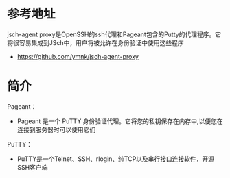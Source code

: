 # 参考地址
jsch-agent proxy是OpenSSH的ssh代理和Pageant包含的Putty的代理程序。它将很容易集成到JSch中，用户将被允许在身份验证中使用这些程序
- https://github.com/ymnk/jsch-agent-proxy

# 简介
Pageant：
- Pageant 是一个 PuTTY 身份验证代理。它将您的私钥保存在内存中,以便您在连接到服务器时可以使用它们

PuTTY：
- PuTTY是一个Telnet、SSH、rlogin、纯TCP以及串行接口连接软件，开源SSH客户端